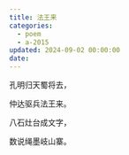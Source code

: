 ```yaml
---
title: 法王来
categories:
  - poem
  - a-2015
updated: 2024-09-02 00:00:00
date:
---
```


孔明归天蜀将去，

仲达驱兵法王来。

八石灶台成文字，

数说绳墨岐山寨。